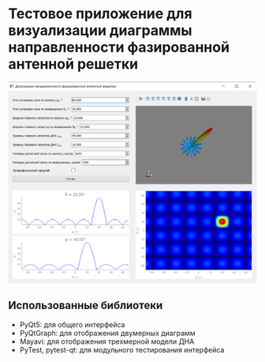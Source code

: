 # Тестовое приложение для визуализации диаграммы направленности фазированной антенной решетки

![скриншот](./screens/screen.png)

## Использованные библиотеки
* PyQt5: для общего интерфейса
* PyQtGraph: для отображения двумерных диаграмм
* Mayavi: для отображения трехмерной модели ДНА
* PyTest, pytest-qt: для модульного тестирования интерфейса